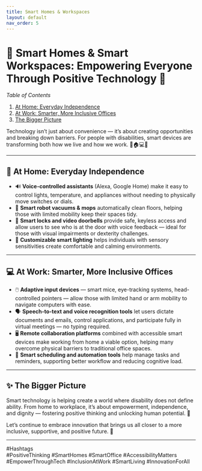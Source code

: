```yaml
---
title: Smart Homes & Workspaces
layout: default
nav_order: 5
---
```


# 🌟 Smart Homes & Smart Workspaces: Empowering Everyone Through Positive Technology 🌟

<div class="mobile-toc">

*Table of Contents*
1. [At Home: Everyday Independence](#-at-home-everyday-independence)
2. [At Work: Smarter, More Inclusive Offices](#-at-work-smarter-more-inclusive-offices)
3. [The Bigger Picture](#-the-bigger-picture)

</div>
Technology isn’t just about convenience — it’s about creating opportunities and breaking down barriers. For people with disabilities, smart devices are transforming both how we live and how we work. 💪🏠💻✨

---

## 🏡 At Home: Everyday Independence

- 🔊 **Voice-controlled assistants** (Alexa, Google Home) make it easy to control lights, temperature, and appliances without needing to physically move switches or dials.  
- 🧹 **Smart robot vacuums & mops** automatically clean floors, helping those with limited mobility keep their spaces tidy.  
- 🚪 **Smart locks and video doorbells** provide safe, keyless access and allow users to see who is at the door with voice feedback — ideal for those with visual impairments or dexterity challenges.  
- 🌈 **Customizable smart lighting** helps individuals with sensory sensitivities create comfortable and calming environments.

---

## 💻 At Work: Smarter, More Inclusive Offices

- 🖱️ **Adaptive input devices** — smart mice, eye-tracking systems, head-controlled pointers — allow those with limited hand or arm mobility to navigate computers with ease.  
- 🗣️ **Speech-to-text and voice recognition tools** let users dictate documents and emails, control applications, and participate fully in virtual meetings — no typing required.  
- 🖥️ **Remote collaboration platforms** combined with accessible smart devices make working from home a viable option, helping many overcome physical barriers to traditional office spaces.  
- 📅 **Smart scheduling and automation tools** help manage tasks and reminders, supporting better workflow and reducing cognitive load.

---

## ✨ The Bigger Picture

Smart technology is helping create a world where disability does not define ability. From home to workplace, it’s about empowerment, independence, and dignity — fostering positive thinking and unlocking human potential. 🌟

Let’s continue to embrace innovation that brings us all closer to a more inclusive, supportive, and positive future. 💖

---

#Hashtags  
#PositiveThinking #SmartHomes #SmartOffice #AccessibilityMatters #EmpowerThroughTech #InclusionAtWork #SmartLiving #InnovationForAll
